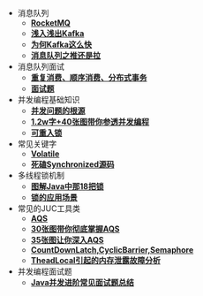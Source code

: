 - 消息队列
  - [**RocketMQ**](highPerformance/RocketMQ.md)
  - [**浅入浅出Kafka**](highPerformance/浅入浅出Kafka.md)
  - [**为何Kafka这么快**](highPerformance/为何Kafka这么%22快%22.md)
  - [**消息队列之推还是拉**](highPerformance/消息队列之推还是拉.md)
- 消息队列面试
  - [**重复消费、顺序消费、分布式事务**](highPerformance/重复消费、顺序消费、分布式事务.md)
  - [**面试题**](highPerformance/面试题.md)
- 并发编程基础知识
  - [**并发问题的根源**](highPerformance/concurrent/1.并发问题的根源.md)
  - [**1.2w字+40张图带你参透并发编程**](highPerformance/concurrent/1.2w字+40张图带你参透并发编程.md)
  - [**可重入锁**](highPerformance/concurrent/1.可重入锁.md)
- 常见关键字
  - [**Volatile**](highPerformance/concurrent/2.Volatile.md)
  - [**死磕Synchronized源码**](highPerformance/concurrent/2.死磕Synchronized源码.md)
- 多线程锁机制
  - [**图解Java中那18把锁**](highPerformance/concurrent/3.图解Java中那18把锁.md)
  - [**锁的应用场景**](highPerformance/concurrent/3.锁的应用场景.md)
- 常见的JUC工具类
  - [**AQS**](highPerformance/concurrent/4.AQS.md)
  - [**30张图带你彻底掌握AQS**](highPerformance/concurrent/4.30图带你彻底掌握AQS.md)
  - [**35张图让你深入AQS**](highPerformance/concurrent/4.35张图让你深入AQS.md)
  - [**CountDownLatch,CyclicBarrier,Semaphore**](highPerformance/concurrent/4.CountDownLatch,CyclicBarrier,Semaphore.md)
  - [**TheadLocal引起的内存泄露故障分析**](highPerformance/concurrent/4.TheadLocal%20引起的内存泄露故障分析.md)
- 并发编程面试题
  - [**Java并发进阶常见面试题总结**](highPerformance/concurrent/5.Java并发进阶常见面试题总结.md)
